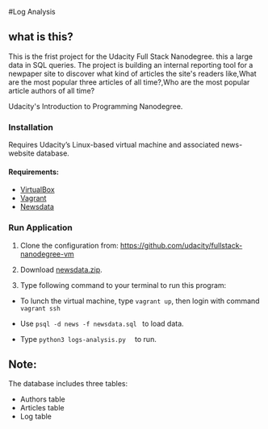 #Log Analysis 
## what is this?

This is the frist project for the Udacity Full Stack Nanodegree. this a large data in SQL queries. The project is building an internal reporting tool for a newpaper site to discover what kind of articles the site's readers like,What are the most popular three articles of all time?,Who are the most popular article authors of all time?

 Udacity's Introduction to Programming Nanodegree.
### Installation
Requires Udacity’s Linux-based virtual machine and associated news-website database.

#### Requirements:
* [VirtualBox](https://www.virtualbox.org/wiki/Downloads)
* [Vagrant](https://www.vagrantup.com/downloads.html)
* [Newsdata](https://d17h27t6h515a5.cloudfront.net/topher/2016/August/57b5f748_newsdata/newsdata.zip)


### Run Application
1. Clone the configuration from: https://github.com/udacity/fullstack-nanodegree-vm

2. Download [newsdata.zip](https://d17h27t6h515a5.cloudfront.net/topher/2016/August/57b5f748_newsdata/newsdata.zip).

3. Type following command to your terminal to run this program:

* To lunch the virtual machine, type  ```vagrant up```, then login with command ```vagrant ssh```

* Use ```psql -d news -f newsdata.sql ``` to load data.

* Type ```python3 logs-analysis.py  ``` to run.

## Note:
The database includes three tables:
- Authors table
- Articles table
- Log table



